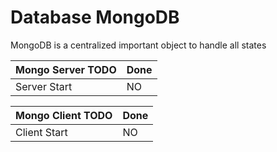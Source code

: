 # Database MongoDB

MongoDB is a centralized important object to handle all states

Mongo Server TODO | Done
--------------------- | ------------------
Server Start | NO


Mongo Client TODO | Done
--------------------- | ------------------
Client Start | NO

